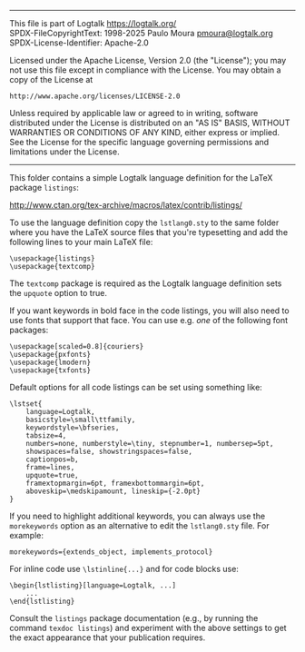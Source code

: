 ________________________________________________________________________

This file is part of Logtalk <https://logtalk.org/>  
SPDX-FileCopyrightText: 1998-2025 Paulo Moura <pmoura@logtalk.org>  
SPDX-License-Identifier: Apache-2.0

Licensed under the Apache License, Version 2.0 (the "License");
you may not use this file except in compliance with the License.
You may obtain a copy of the License at

    http://www.apache.org/licenses/LICENSE-2.0

Unless required by applicable law or agreed to in writing, software
distributed under the License is distributed on an "AS IS" BASIS,
WITHOUT WARRANTIES OR CONDITIONS OF ANY KIND, either express or implied.
See the License for the specific language governing permissions and
limitations under the License.
________________________________________________________________________


This folder contains a simple Logtalk language definition for the LaTeX
package `listings`:

http://www.ctan.org/tex-archive/macros/latex/contrib/listings/

To use the language definition copy the `lstlang0.sty` to the same
folder where you have the LaTeX source files that you're typesetting
and add the following lines to your main LaTeX file:

	\usepackage{listings}
	\usepackage{textcomp}

The `textcomp` package is required as the Logtalk language definition
sets the `upquote` option to true.

If you want keywords in bold face in the code listings, you will also
need to use fonts that support that face. You can use e.g. *one* of the
following font packages:

	\usepackage[scaled=0.8]{couriers}
	\usepackage{pxfonts}
	\usepackage{lmodern}
	\usepackage{txfonts}

Default options for all code listings can be set using something like:

	\lstset{
		language=Logtalk,
		basicstyle=\small\ttfamily,
		keywordstyle=\bfseries,
		tabsize=4,
		numbers=none, numberstyle=\tiny, stepnumber=1, numbersep=5pt,
		showspaces=false, showstringspaces=false,
		captionpos=b,
		frame=lines,
		upquote=true,
		framextopmargin=6pt, framexbottommargin=6pt,
		aboveskip=\medskipamount, lineskip={-2.0pt}
	}

If you need to highlight additional keywords, you can always use the
`morekeywords` option as an alternative to edit the `lstlang0.sty`
file. For example:

	morekeywords={extends_object, implements_protocol}

For inline code use `\lstinline{...}` and for code blocks use:

	\begin{lstlisting}[language=Logtalk, ...]
		...
	\end{lstlisting}

Consult the `listings` package documentation (e.g., by running the command
`texdoc listings`) and experiment with the above settings to get the exact
appearance that your publication requires.
